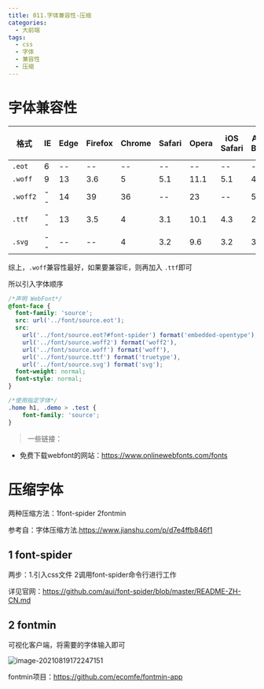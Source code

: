 ```yaml
---
title: 011.字体兼容性-压缩
categories:
  - 大前端
tags:
  - css
  - 字体
  - 兼容性
  - 压缩
---
```




# 字体兼容性

| 格式     | IE   | Edge | Firefox | Chrome | Safari | Opera | iOS Safari | Android Browser | Chrome for Android |
| -------- | ---- | ---- | ------- | ------ | ------ | ----- | ---------- | --------------- | ------------------ |
| `.eot`   | 6    | --   | --      | --     | --     | --    | --         | --              | --                 |
| `.woff`  | 9    | 13   | 3.6     | 5      | 5.1    | 11.1  | 5.1        | 4.4             | 36                 |
| `.woff2` | --   | 14   | 39      | 36     | --     | 23    | --         | 50              | 50                 |
| `.ttf`   | --   | 13   | 3.5     | 4      | 3.1    | 10.1  | 4.3        | 2.2             | 36                 |
| `.svg`   | --   | --   | --      | 4      | 3.2    | 9.6   | 3.2        | 3               | 36                 |

综上，`.woff`兼容性最好，如果要兼容IE，则再加入 `.ttf`即可

所以引入字体顺序

```css
/*声明 WebFont*/
@font-face {
  font-family: 'source';
  src: url('../font/source.eot');
  src:
    url('../font/source.eot?#font-spider') format('embedded-opentype'),
    url('../font/source.woff2') format('woff2'),
    url('../font/source.woff') format('woff'),
    url('../font/source.ttf') format('truetype'),
    url('../font/source.svg') format('svg');
  font-weight: normal;
  font-style: normal;
}

/*使用指定字体*/
.home h1, .demo > .test {
    font-family: 'source';
}
```



> 一些链接：

- 免费下载webfont的网站：https://www.onlinewebfonts.com/fonts

# 压缩字体

两种压缩方法：1font-spider  2fontmin

参考自：字体压缩方法.https://www.jianshu.com/p/d7e4ffb846f1

## 1 font-spider

两步：1.引入css文件  2调用font-spider命令行进行工作

详见官网：https://github.com/aui/font-spider/blob/master/README-ZH-CN.md

## 2 fontmin

可视化客户端，将需要的字体输入即可

![image-20210819172247151](https://gitee.com/nahaohao/pic-upload/raw/master/img/image-20210819172247151.png)

fontmin项目：https://github.com/ecomfe/fontmin-app
